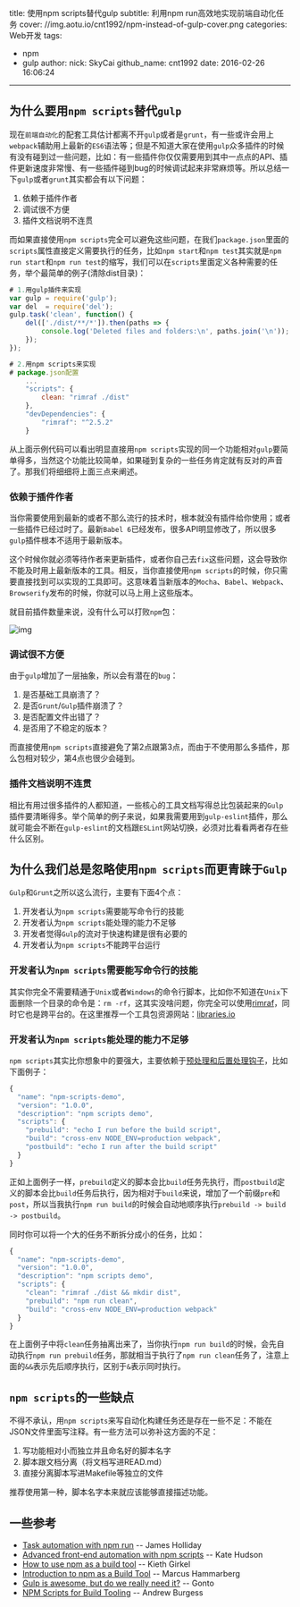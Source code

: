 title: 使用npm scripts替代gulp
subtitle: 利用npm run高效地实现前端自动化任务
cover: //img.aotu.io/cnt1992/npm-instead-of-gulp-cover.png
categories: Web开发
tags:
  - npm
  - gulp
author:
  nick: SkyCai
  github_name: cnt1992
date: 2016-02-26 16:06:24
---

<!-- more -->

## 为什么要用`npm scripts`替代`gulp`

现在`前端自动化`的配套工具估计都离不开`gulp`或者是`grunt`，有一些或许会用上`webpack`辅助用上最新的`ES6`语法等；但是不知道大家在使用`gulp`众多插件的时候有没有碰到过一些问题，比如：有一些插件你仅仅需要用到其中一点点的API、插件更新速度非常慢、有一些插件碰到bug的时候调试起来非常麻烦等。所以总结一下`gulp`或者`grunt`其实都会有以下问题：

1. 依赖于插件作者
2. 调试很不方便
3. 插件文档说明不连贯

而如果直接使用`npm scripts`完全可以避免这些问题，在我们`package.json`里面的`scripts`属性直接定义需要执行的任务，比如`npm start`和`npm test`其实就是`npm run start`和`npm run test`的缩写，我们可以在`scripts`里面定义各种需要的任务，举个最简单的例子(清除dist目录)：

```javascript
# 1.用gulp插件来实现
var gulp = require('gulp');
var del  = require('del');
gulp.task('clean', function() {
    del(['./dist/**/*']).then(paths => {
        console.log('Deleted files and folders:\n', paths.join('\n'));
    });
});

# 2.用npm scripts来实现
# package.json配置
    ...
    "scripts": {
        clean: "rimraf ./dist"
    },
    "devDependencies": {
        "rimraf": "^2.5.2"
    }    
```

从上面示例代码可以看出明显直接用`npm scripts`实现的同一个功能相对`gulp`要简单得多，当然这个功能比较简单，如果碰到复杂的一些任务肯定就有反对的声音了。那我们将细细将上面三点来阐述。

### 依赖于插件作者

当你需要使用到最新的或者不那么流行的技术时，根本就没有插件给你使用；或者一些插件已经过时了。最新`Babel 6`已经发布，很多API明显修改了，所以很多`gulp`插件根本不适用于最新版本。

这个时候你就必须等待作者来更新插件，或者你自己去`fix`这些问题，这会导致你不能及时用上最新版本的工具。相反，当你直接使用`npm scripts`的时候，你只需要直接找到可以实现的工具即可。这意味着当新版本的`Mocha`、`Babel`、`Webpack`、`Browserify`发布的时候，你就可以马上用上这些版本。

就目前插件数量来说，没有什么可以打败`npm`包：

![img](//img.aotu.io/cnt1992/npm-compare-width-gulp.png)

### 调试很不方便

由于`gulp`增加了一层抽象，所以会有潜在的`bug`：

1. 是否基础工具崩溃了？
2. 是否`Grunt`/`Gulp`插件崩溃了？
3. 是否配置文件出错了？
4. 是否用了不稳定的版本？

而直接使用`npm scripts`直接避免了第2点跟第3点，而由于不使用那么多插件，那么包相对较少，第4点也很少会碰到。

### 插件文档说明不连贯

相比有用过很多插件的人都知道，一些核心的工具文档写得总比包装起来的`Gulp`插件要清晰得多。举个简单的例子来说，如果我需要用到`gulp-eslint`插件，那么就可能会不断在`gulp-eslint`的文档跟`ESLint`网站切换，必须对比看看两者存在些什么区别。

## 为什么我们总是忽略使用`npm scripts`而更青睐于`Gulp`

`Gulp`和`Grunt`之所以这么流行，主要有下面4个点：

1. 开发者认为`npm scripts`需要能写命令行的技能
2. 开发者认为`npm scripts`能处理的能力不足够
3. 开发者觉得`Gulp`的流对于快速构建是很有必要的
4. 开发者认为`npm scripts`不能跨平台运行

### 开发者认为`npm scripts`需要能写命令行的技能

其实你完全不需要精通于`Unix`或者`Windows`的命令行脚本，比如你不知道在`Unix`下面删除一个目录的命令是：`rm -rf`，这其实没啥问题，你完全可以使用[rimraf](https://www.npmjs.com/package/rimraf)，同时它也是跨平台的。在这里推荐一个工具包资源网站：[libraries.io](https://libraries.io/)

### 开发者认为`npm scripts`能处理的能力不足够

`npm scripts`其实比你想象中的要强大，主要依赖于[预处理和后置处理钩子](https://docs.npmjs.com/misc/scripts#description)，比如下面例子：

```javascript
{
  "name": "npm-scripts-demo",
  "version": "1.0.0",
  "description": "npm scripts demo",
  "scripts": {
    "prebuild": "echo I run before the build script",
    "build": "cross-env NODE_ENV=production webpack",
    "postbuild": "echo I run after the build script"
  }
}
```

正如上面例子一样，`prebuild`定义的脚本会比`build`任务先执行，而`postbuild`定义的脚本会比`build`任务后执行，因为相对于`build`来说，增加了一个前缀`pre`和`post`，所以当我执行`npm run build`的时候会自动地顺序执行`prebuild -> build -> postbuild`。

同时你可以将一个大的任务不断拆分成小的任务，比如：

```javascript
{
  "name": "npm-scripts-demo",
  "version": "1.0.0",
  "description": "npm scripts demo",
  "scripts": {
    "clean": "rimraf ./dist && mkdir dist",
    "prebuild": "npm run clean",
    "build": "cross-env NODE_ENV=production webpack"
  }
}
```

在上面例子中将`clean`任务抽离出来了，当你执行`npm run build`的时候，会先自动执行`npm run prebuild`任务，那就相当于执行了`npm run clean`任务了，注意上面的`&&`表示先后顺序执行，区别于`&`表示同时执行。

## `npm scripts`的一些缺点

不得不承认，用`npm scripts`来写自动化构建任务还是存在一些不足：不能在JSON文件里面写注释。有一些方法可以弥补这方面的不足：

1. 写功能相对小而独立并且命名好的脚本名字
2. 脚本跟文档分离（将文档写进READ.md）
3. 直接分离脚本写进Makefile等独立的文件

推荐使用第一种，脚本名字本来就应该能够直接描述功能。

## 一些参考

- [Task automation with npm run](http://substack.net/task_automation_with_npm_run) -- James Holliday
- [Advanced front-end automation with npm scripts](https://www.youtube.com/watch?v=0RYETb9YVrk) -- Kate Hudson
- [How to use npm as a build tool](http://blog.keithcirkel.co.uk/how-to-use-npm-as-a-build-tool/) -- Kieth Girkel
- [Introduction to npm as a Build Tool](http://app.pluralsight.com/courses/npm-build-tool-introduction) -- Marcus Hammarberg
- [Gulp is awesome, but do we really need it?](http://gon.to/2015/02/26/gulp-is-awesome-but-do-we-really-need-it/) -- Gonto
- [NPM Scripts for Build Tooling](http://code.tutsplus.com/courses/npm-scripts-for-build-tooling) -- Andrew Burgess